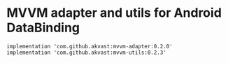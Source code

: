 # MVVM adapter and utils for Android DataBinding

```
implementation 'com.github.akvast:mvvm-adapter:0.2.0'
implementation 'com.github.akvast:mvvm-utils:0.2.3'
```